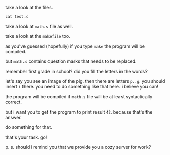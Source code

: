 

take a look at the files.

```
cat test.c
```

take a look at `math.s` file as well.

take a look at the `makefile` too.

as you've guessed (hopefully) if you type `make` the program will be compiled.

but `math.s` contains question marks that needs to be replaced.

remember first grade in school? did you fill the letters in the words?

let's say you see an image of the pig. then there are letters `p..g`.
you should insert `i` there.
you need to do something like that here.
i believe you can!

the program will be compiled if `math.s` file will be at least syntactically correct.

but i want you to get the program to print result `42`. because that's the answer.

do something for that.

that's your task.
go!



p. s. should i remind you  that we provide you a cozy server for work?
